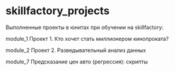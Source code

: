 # skillfactory_projects
Выполненные проекты в юнитах при обучении на skillfactory:

module_1 Проект 1. Кто хочет стать миллионером кинопроката?

module_2 Проект 2. Разведывательный анализ данных


module_7 Предсказание цен авто (регрессия): скрипты
